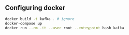 ## Configuring docker

```sh
docker build -t kafka . # ignore
docker-compose up
docker run --rm -it --user root --entrypoint bash kafka
```